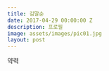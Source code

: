 ```yaml
---
title: 김말순
date: 2017-04-29 00:00:00 Z
description: 프로필
image: assets/images/pic01.jpg
layout: post
---
```


약력
